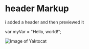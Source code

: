 # header Markup
i added a header and then previewed it


var myVar = "Hello, world!";

![Image of Yaktocat](https://octodex.github.com/images/yaktocat.png)


